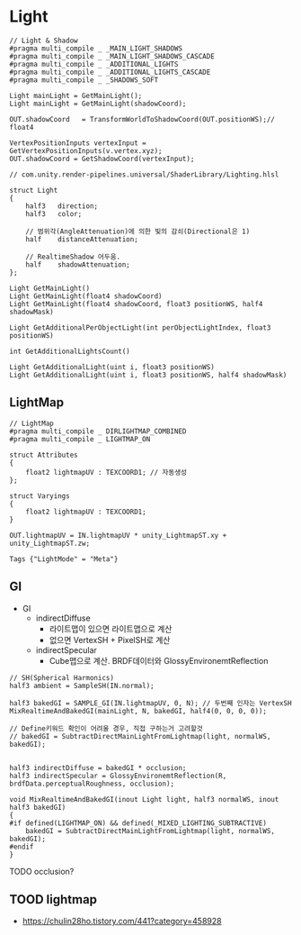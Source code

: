 # Light

``` hlsl
// Light & Shadow
#pragma multi_compile _ _MAIN_LIGHT_SHADOWS
#pragma multi_compile _ _MAIN_LIGHT_SHADOWS_CASCADE
#pragma multi_compile _ _ADDITIONAL_LIGHTS
#pragma multi_compile _ _ADDITIONAL_LIGHTS_CASCADE
#pragma multi_compile _ _SHADOWS_SOFT
```

``` hlsl
Light mainLight = GetMainLight();
Light mainLight = GetMainLight(shadowCoord);
```

``` hlsl
OUT.shadowCoord   = TransformWorldToShadowCoord(OUT.positionWS);// float4
```

``` hlsl
VertexPositionInputs vertexInput = GetVertexPositionInputs(v.vertex.xyz);
OUT.shadowCoord = GetShadowCoord(vertexInput);
```

``` hlsl
// com.unity.render-pipelines.universal/ShaderLibrary/Lighting.hlsl

struct Light
{
    half3   direction;
    half3   color;

    // 범위각(AngleAttenuation)에 의한 빛의 감쇠(Directional은 1)
    half    distanceAttenuation; 

    // RealtimeShadow 어두움.
    half    shadowAttenuation;
};

Light GetMainLight()
Light GetMainLight(float4 shadowCoord)
Light GetMainLight(float4 shadowCoord, float3 positionWS, half4 shadowMask)

Light GetAdditionalPerObjectLight(int perObjectLightIndex, float3 positionWS)

int GetAdditionalLightsCount()

Light GetAdditionalLight(uint i, float3 positionWS)
Light GetAdditionalLight(uint i, float3 positionWS, half4 shadowMask)
```

## LightMap

``` hlsl
// LightMap
#pragma multi_compile _ DIRLIGHTMAP_COMBINED
#pragma multi_compile _ LIGHTMAP_ON
```

``` hlsl
struct Attributes
{
    float2 lightmapUV : TEXCOORD1; // 자동생성
};

struct Varyings
{
    float2 lightmapUV : TEXCOORD1;
}

OUT.lightmapUV = IN.lightmapUV * unity_LightmapST.xy + unity_LightmapST.zw;

Tags {"LightMode" = "Meta"}
```

## GI

- GI
  - indirectDiffuse
    - 라이트맵이 있으면 라이트맵으로 계산
    - 없으면 VertexSH + PixelSH로 계산
  - indirectSpecular
    - Cube맵으로 계산. BRDF데이터와 GlossyEnvironemtReflection

``` hlsl
// SH(Spherical Harmonics)
half3 ambient = SampleSH(IN.normal);

half3 bakedGI = SAMPLE_GI(IN.lightmapUV, 0, N); // 두번째 인자는 VertexSH
MixRealtimeAndBakedGI(mainLight, N, bakedGI, half4(0, 0, 0, 0));

// Define키워드 확인이 어려울 경우, 직접 구하는거 고려할것
// bakedGI = SubtractDirectMainLightFromLightmap(light, normalWS, bakedGI);


half3 indirectDiffuse = bakedGI * occlusion;
half3 indirectSpecular = GlossyEnvironemtReflection(R, brdfData.perceptualRoughness, occlusion);
```

``` hlsl
void MixRealtimeAndBakedGI(inout Light light, half3 normalWS, inout half3 bakedGI)
{
#if defined(LIGHTMAP_ON) && defined(_MIXED_LIGHTING_SUBTRACTIVE)
    bakedGI = SubtractDirectMainLightFromLightmap(light, normalWS, bakedGI);
#endif
}
```

TODO occlusion?

## TOOD lightmap

- https://chulin28ho.tistory.com/441?category=458928
